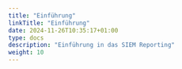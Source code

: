 ```yaml
---
title: "Einführung"
linkTitle: "Einführung"
date: 2024-11-26T10:35:17+01:00
type: docs
description: "Einführung in das SIEM Reporting"
weight: 10
---
```


